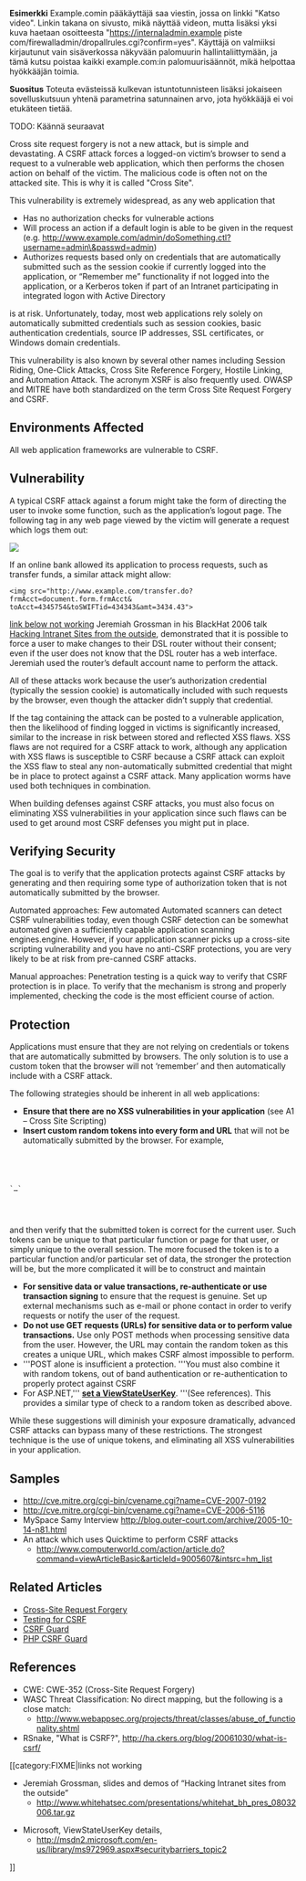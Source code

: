 **Esimerkki** Example.comin pääkäyttäjä saa viestin, jossa on linkki
"Katso video". Linkin takana on sivusto, mikä näyttää videon, mutta
lisäksi yksi kuva haetaan osoitteesta "<https://internaladmin.example>
piste com/firewalladmin/dropallrules.cgi?confirm=yes". Käyttäjä on
valmiiksi kirjautunut vain sisäverkossa näkyvään palomuurin
hallintaliittymään, ja tämä kutsu poistaa kaikki example.com:in
palomuurisäännöt, mikä helpottaa hyökkääjän toimia.

**Suositus** Toteuta evästeissä kulkevan istuntotunnisteen lisäksi
jokaiseen sovelluskutsuun yhtenä parametrina satunnainen arvo, jota
hyökkääjä ei voi etukäteen tietää.

TODO: Käännä seuraavat

Cross site request forgery is not a new attack, but is simple and
devastating. A CSRF attack forces a logged-on victim’s browser to send a
request to a vulnerable web application, which then performs the chosen
action on behalf of the victim. The malicious code is often not on the
attacked site. This is why it is called "Cross Site".

This vulnerability is extremely widespread, as any web application that

  - Has no authorization checks for vulnerable actions
  - Will process an action if a default login is able to be given in the
    request (e.g.
    http://www.example.com/admin/doSomething.ctl?username=admin\&passwd=admin)
  - Authorizes requests based only on credentials that are automatically
    submitted such as the session cookie if currently logged into the
    application, or “Remember me” functionality if not logged into the
    application, or a Kerberos token if part of an Intranet
    participating in integrated logon with Active Directory

is at risk. Unfortunately, today, most web applications rely solely on
automatically submitted credentials such as session cookies, basic
authentication credentials, source IP addresses, SSL certificates, or
Windows domain credentials.

This vulnerability is also known by several other names including
Session Riding, One-Click Attacks, Cross Site Reference Forgery, Hostile
Linking, and Automation Attack. The acronym XSRF is also frequently
used. OWASP and MITRE have both standardized on the term Cross Site
Request Forgery and CSRF.

## Environments Affected

All web application frameworks are vulnerable to CSRF.

## Vulnerability

A typical CSRF attack against a forum might take the form of directing
the user to invoke some function, such as the application’s logout page.
The following tag in any web page viewed by the victim will generate a
request which logs them out:

<img src="<nowiki>http://www.example.com/logout.php"></nowiki>

If an online bank allowed its application to process requests, such as
transfer funds, a similar attack might allow:

`<img
src="http://www.example.com/transfer.do?frmAcct=document.form.frmAcct&`
`toAcct=4345754&toSWIFTid=434343&amt=3434.43">`

[link below not working](category:FIXME "wikilink") Jeremiah Grossman in
his BlackHat 2006 talk [Hacking Intranet Sites from the
outside](http://www.whitehatsec.com/presentations/whitehat_bh_pres_08032006.tar.gz),
demonstrated that it is possible to force a user to make changes to
their DSL router without their consent; even if the user does not know
that the DSL router has a web interface. Jeremiah used the router’s
default account name to perform the attack.

All of these attacks work because the user’s authorization credential
(typically the session cookie) is automatically included with such
requests by the browser, even though the attacker didn’t supply that
credential.

If the tag containing the attack can be posted to a vulnerable
application, then the likelihood of finding logged in victims is
significantly increased, similar to the increase in risk between stored
and reflected XSS flaws. XSS flaws are not required for a CSRF attack to
work, although any application with XSS flaws is susceptible to CSRF
because a CSRF attack can exploit the XSS flaw to steal any
non-automatically submitted credential that might be in place to protect
against a CSRF attack. Many application worms have used both techniques
in combination.

When building defenses against CSRF attacks, you must also focus on
eliminating XSS vulnerabilities in your application since such flaws can
be used to get around most CSRF defenses you might put in place.

## Verifying Security

The goal is to verify that the application protects against CSRF attacks
by generating and then requiring some type of authorization token that
is not automatically submitted by the browser.

Automated approaches: Few automated Automated scanners can detect CSRF
vulnerabilities today, even though CSRF detection can be somewhat
automated given a sufficiently capable application scanning
engines.engine. However, if your application scanner picks up a
cross-site scripting vulnerability and you have no anti-CSRF
protections, you are very likely to be at risk from pre-canned CSRF
attacks.

Manual approaches: Penetration testing is a quick way to verify that
CSRF protection is in place. To verify that the mechanism is strong and
properly implemented, checking the code is the most efficient course of
action.

## Protection

Applications must ensure that they are not relying on credentials or
tokens that are automatically submitted by browsers. The only solution
is to use a custom token that the browser will not ‘remember’ and then
automatically include with a CSRF attack.

The following strategies should be inherent in all web applications:

  - **Ensure that there are no XSS vulnerabilities in your application**
    (see A1 – Cross Site Scripting)
  - **Insert custom random tokens into every form and URL** that will
    not be automatically submitted by the browser. For example,

<code>

<form action="/transfer.do" method="post">

</code>

<input type="hidden" name="8438927730" value="43847384383">
<code>`…`

</form>

</code>

and then verify that the submitted token is correct for the current
user. Such tokens can be unique to that particular function or page for
that user, or simply unique to the overall session. The more focused the
token is to a particular function and/or particular set of data, the
stronger the protection will be, but the more complicated it will be to
construct and maintain

  - **For sensitive data or value transactions, re-authenticate or use
    transaction signing** to ensure that the request is genuine. Set up
    external mechanisms such as e-mail or phone contact in order to
    verify requests or notify the user of the request.
  - **Do not use GET requests (URLs) for sensitive data or to perform
    value transactions.** Use only POST methods when processing
    sensitive data from the user. However, the URL may contain the
    random token as this creates a unique URL, which makes CSRF almost
    impossible to perform.
  - '''POST alone is insufficient a protection. '''You must also combine
    it with random tokens, out of band authentication or
    re-authentication to properly protect against CSRF
  - For ASP.NET,''' **[set a
    ViewStateUserKey](http://msdn2.microsoft.com/en-us/library/ms972969.aspx)**.
    '''(See references). This provides a similar type of check to a
    random token as described above.

While these suggestions will diminish your exposure dramatically,
advanced CSRF attacks can bypass many of these restrictions. The
strongest technique is the use of unique tokens, and eliminating all XSS
vulnerabilities in your application.

## Samples

  - <http://cve.mitre.org/cgi-bin/cvename.cgi?name=CVE-2007-0192>
  - <http://cve.mitre.org/cgi-bin/cvename.cgi?name=CVE-2006-5116>
  - MySpace Samy Interview
    <http://blog.outer-court.com/archive/2005-10-14-n81.html>
  - An attack which uses Quicktime to perform CSRF attacks
      - <http://www.computerworld.com/action/article.do?command=viewArticleBasic&articleId=9005607&intsrc=hm_list>

## Related Articles

  - [Cross-Site Request Forgery](Cross-Site_Request_Forgery "wikilink")
  - [Testing for CSRF](Testing_for_CSRF_\(OWASP-SM-005\) "wikilink")
  - [CSRF Guard](CSRF_Guard "wikilink")
  - [PHP CSRF Guard](PHP_CSRF_Guard "wikilink")

## References

  - CWE: CWE-352 (Cross-Site Request Forgery)
  - WASC Threat Classification: No direct mapping, but the following is
    a close match:
      - <http://www.webappsec.org/projects/threat/classes/abuse_of_functionality.shtml>
  - RSnake, "What is CSRF?",
    <http://ha.ckers.org/blog/20061030/what-is-csrf/>

\[\[category:FIXME|links not working

  - Jeremiah Grossman, slides and demos of “Hacking Intranet sites from
    the outside”
      - <http://www.whitehatsec.com/presentations/whitehat_bh_pres_08032006.tar.gz>

<!-- end list -->

  - Microsoft, ViewStateUserKey details,
      - [<http://msdn2.microsoft.com/en-us/library/ms972969.aspx#securitybarriers_topic2>](http://msdn2.microsoft.com/en-us/library/ms972969.aspx)

\]\]